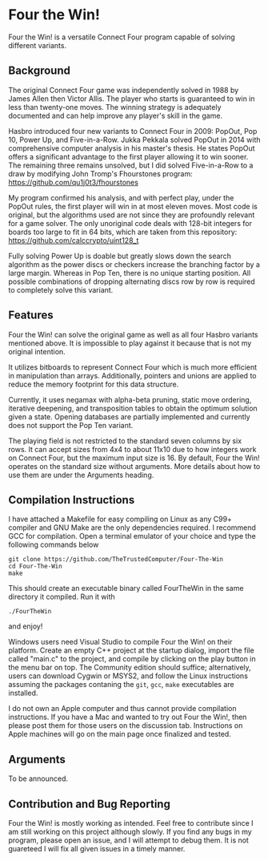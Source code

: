 # Four the Win!
Four the Win! is a versatile Connect Four program capable of solving different variants.

## Background
The original Connect Four game was independently solved in 1988 by James Allen then Victor Allis. The player who starts is guaranteed to win in less than twenty-one moves. The winning strategy is adequately documented and can help improve any player's skill in the game.

Hasbro introduced four new variants to Connect Four in 2009: PopOut, Pop 10, Power Up, and Five-in-a-Row. Jukka Pekkala solved PopOut in 2014 with comprehensive computer analysis in his master's thesis. He states PopOut offers a significant advantage to the first player allowing it to win sooner. The remaining three remains unsolved, but I did solved Five-in-a-Row to a draw by modifying John Tromp's Fhourstones program: https://github.com/qu1j0t3/fhourstones

My program confirmed his analysis, and with perfect play, under the PopOut rules, the first player will win in at most eleven moves. Most code is original, but the algorithms used are not since they are profoundly relevant for a game solver. The only unoriginal code deals with 128-bit integers for boards too large to fit in 64 bits, which are taken from this repository: https://github.com/calccrypto/uint128_t

Fully solving Power Up is doable but greatly slows down the search algorithm as the power discs or checkers increase the branching factor by a large margin. Whereas in Pop Ten, there is no unique starting position. All possible combinations of dropping alternating discs row by row is required to completely solve this variant.

## Features
Four the Win! can solve the original game as well as all four Hasbro variants mentioned above. It is impossible to play against it because that is not my original intention.

It utilizes bitboards to represent Connect Four which is much more efficient in manipulation than arrays. Additionally, pointers and unions are applied to reduce the memory footprint for this data structure.

Currently, it uses negamax with alpha-beta pruning, static move ordering, iterative deepening, and transposition tables to obtain the optimum solution given a state. Opening databases are partially implemented and currently does not support the Pop Ten variant.

The playing field is not restricted to the standard seven columns by six rows. It can accept sizes from 4x4 to about 11x10 due to how integers work on Connect Four, but the maximum input size is 16. By default, Four the Win! operates on the standard size without arguments. More details about how to use them are under the Arguments heading. 

## Compilation Instructions
I have attached a Makefile for easy compiling on Linux as any C99+ compiler and GNU Make are the only dependencies required. I recommend GCC for compilation. Open a terminal emulator of your choice and type the following commands below
```
git clone https://github.com/TheTrustedComputer/Four-The-Win
cd Four-The-Win
make
```
This should create an executable binary called FourTheWin in the same directory it compiled. Run it with
```
./FourTheWin
```
and enjoy!

Windows users need Visual Studio to compile Four the Win! on their platform. Create an empty C++ project at the startup dialog, import the file called "main.c" to the project, and compile by clicking on the play button in the menu bar on top. The Community edition should suffice; alternatively, users can download Cygwin or MSYS2, and follow the Linux instructions assuming the packages contaning the ```git```, ```gcc```, ```make``` executables are installed.

I do not own an Apple computer and thus cannot provide compilation instructions. If you have a Mac and wanted to try out Four the Win!, then please post them for those users on the discussion tab. Instructions on Apple machines will go on the main page once finalized and tested.

## Arguments
To be announced.

## Contribution and Bug Reporting
Four the Win! is mostly working as intended. Feel free to contribute since I am still working on this project although slowly. If you find any bugs in my program, please open an issue, and I will attempt to debug them. It is not guareteed I will fix all given issues in a timely manner.
